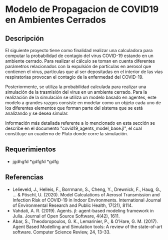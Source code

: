 # Modelo de Propagacion de COVID19 en Ambientes Cerrados

## Descripción
El siguiente proyecto tiene como finalidad realizar una calculadora para computar la probabilidad de contagio del virus COVID-19 estando en un ambiente cerrado. Para realizar el cálculo se toman en cuenta diferentes parámetros relacionados con la expulsión de partículas en aerosol que contienen el virus, partículas que al ser depositadas en el interior de las vías respiratorias provocan el contagio de la enfermedad del COVID-19.

Posteriormente, se utiliza la probabilidad calculada para realizar una simulación de la trasmisión del virus en un ambiente cerrado. Para la realización de la simulación se utiliza un modelo basado en agentes, este modelo a grandes razgos consiste en modelar como un objeto cada uno de los diferentes elementos que forman parte del sistema que se está analizando y se desea simular. 

Información más detallada referente a lo mencionado en esta sección se describe en el documento "covid19_agents_model_base.jl", el cual constituye un cuaderno de Pluto donde corre la simulación.

## Requerimientos
* jgdhgfd
*gdfgfd
*gdfg

## Referencias
* Lelieveld, J., Helleis, F., Borrmann, S., Cheng, Y., Drewnick, F., Haug, G., ... & Pöschl, U. (2020). Model Calculations of Aerosol Transmission and Infection Risk of COVID-19 in Indoor Environments. International Journal of Environmental Research and Public Health, 17(21), 8114.
* Vahdati, A. R. (2019). Agents. jl: agent-based modeling framework in Julia. Journal of Open Source Software, 4(42), 1611.
* Abar, S., Theodoropoulos, G. K., Lemarinier, P., & O’Hare, G. M. (2017). Agent Based Modelling and Simulation tools: A review of the state-of-art software. Computer Science Review, 24, 13-33.
